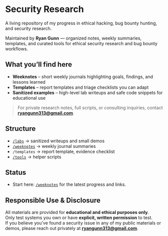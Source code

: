 # Security Research
A living repository of my progress in ethical hacking, bug bounty hunting, and security research.

Maintained by **Ryan Gunn** — organized notes, weekly summaries, templates, and curated tools for ethical security research and bug bounty workflows.

## What you’ll find here
- **Weeknotes** – short weekly journals highlighting goals, findings, and lessons learned
- **Templates** – report templates and triage checklists you can adapt
- **Sanitized examples** – high-level lab writeups and safe code snippets for educational use

> For private research notes, full scripts, or consulting inquiries, contact **[ryangunn313@gmail.com](mailto:ryangunn313@gmail.com)**.

## Structure
- [`/labs`](./labs/index.md) → sanitized writeups and small demos  
- [`/weeknotes`](./weeknotes/index.md) → weekly journal summaries  
- `/templates` → report template, evidence checklist  
- [`/tools`](./tools/index.md) → helper scripts

## Status
- Start here: [`/weeknotes`](./weeknotes/index.md) for the latest progress and links.

## Responsible Use & Disclosure
All materials are provided for **educational and ethical purposes only**.  
Only test systems you own or have **explicit, written permission** to test.  
If you believe you’ve found a security issue in any of my public materials or demos, please reach out privately at **[ryangunn313@gmail.com](mailto:ryangunn313@gmail.com)**.

